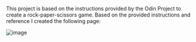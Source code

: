 This project is based on the instructions provided by the Odin Project to create a rock-paper-scissors game. 
Based on the provided instructions and reference I created the following page:

![image](https://user-images.githubusercontent.com/103965927/224449389-2e664616-7b28-419c-8c5a-83bdf0bb6cde.png)
